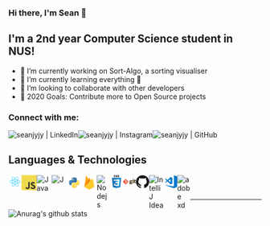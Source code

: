 ### Hi there, I'm Sean 👋

## I'm a 2nd year Computer Science student in NUS!

- 🔭 I’m currently working on Sort-Algo, a sorting visualiser
- 🌱 I’m currently learning everything 🤣
- 👯 I’m looking to collaborate with other developers
- 🥅 2020 Goals: Contribute more to Open Source projects

### Connect with me:
<!-- [<img align="left" alt="<my website>.com" src="https://raw.githubusercontent.com/iconic/open-iconic/master/svg/globe.svg" />][website] -->
[<img align="left" alt="seanjyjy | LinkedIn" src="https://img.shields.io/badge/linkedin-%230077B5.svg?&style=for-the-badge&logo=linkedin&logoColor=white" />][linkedin]
[<img align="left" alt="seanjyjy | Instagram" src="https://img.shields.io/badge/instagram-%23E4405F.svg?&style=for-the-badge&logo=instagram&logoColor=white" />][instagram]
<!-- [<img align="left" alt="seanjyjy | Medium" src="https://img.shields.io/badge/medium-%2312100E.svg?&style=for-the-badge&logo=medium&logoColor=white" />][medium] -->
[<img align="left" alt="seanjyjy | GitHub" src="https://img.shields.io/badge/github-%23100000.svg?&style=for-the-badge&logo=github&logoColor=white" />][github]

<br />

## Languages & Technologies

[<img align="left" alt="React" width="26px" src="https://raw.githubusercontent.com/github/explore/80688e429a7d4ef2fca1e82350fe8e3517d3494d/topics/react/react.png" />](https://reactjs.org/)
[<img align="left" alt="JavaScript" width="30px" src="https://raw.githubusercontent.com/github/explore/80688e429a7d4ef2fca1e82350fe8e3517d3494d/topics/javascript/javascript.png" />](https://www.javascript.com/)
[<img align="left" alt="Java" width="30px" src="https://simpleicons.org/icons/java.svg" />](https://www.java.com/en/)
[<img align="left" alt="JavaFX" width="30px" height="20px" src="https://upload.wikimedia.org/wikipedia/en/c/cc/JavaFX_Logo.png" />](https://openjfx.io/)
[<img align="left" alt="Python" width="30px" src="https://raw.githubusercontent.com/github/explore/80688e429a7d4ef2fca1e82350fe8e3517d3494d/topics/python/python.png" />](https://www.python.org/)
[<img align="left" alt="Firebase" width="30px" src="https://raw.githubusercontent.com/github/explore/80688e429a7d4ef2fca1e82350fe8e3517d3494d/topics/firebase/firebase.png" />](https://firebase.google.com/)
[<img align="left" alt="Nodejs" width="26px" src="https://cdn.worldvectorlogo.com/logos/nodejs-icon.svg" />](https://nodejs.org/en/)
[<img align="left" alt="CSS3" width="26px" src="https://raw.githubusercontent.com/github/explore/80688e429a7d4ef2fca1e82350fe8e3517d3494d/topics/css/css.png" />](https://github.com/topics/css)
[<img align="left" alt="Git" width="26px" src="https://raw.githubusercontent.com/github/explore/80688e429a7d4ef2fca1e82350fe8e3517d3494d/topics/git/git.png" />](https://git-scm.com/)
[<img align="left" alt="GitHub" width="26px" src="https://raw.githubusercontent.com/github/explore/78df643247d429f6cc873026c0622819ad797942/topics/github/github.png" />](https://github.com/)
[<img align="left" alt="IntelliJ Idea" width="30px" src="https://www.jetbrains.com/idea/img/idea-edu.svg" />](https://github.com/topics/intellij-idea)
[<img align="left" alt="Visual Studio Code" width="26px" src="https://raw.githubusercontent.com/github/explore/80688e429a7d4ef2fca1e82350fe8e3517d3494d/topics/visual-studio-code/visual-studio-code.png" />](https://github.com/topics/visual-studio-code)
[<img align="left" alt="adobe xd" width="26px" src="https://upload.wikimedia.org/wikipedia/commons/thumb/c/c2/Adobe_XD_CC_icon.svg/1200px-Adobe_XD_CC_icon.svg.png" />](https://www.adobe.com/sea/products/xd.html)

<br />
<br />

---
![Anurag's github stats](https://github-readme-stats.vercel.app/api?username=seanjyjy&show_icons=true&theme=material-palenight)

<!-- [website]: <my website> -->
[instagram]: https://www.instagram.com/seanthemeh/
[linkedin]: https://www.linkedin.com/in/jyjy98/
[github]: https://github.com/seanjyjy
